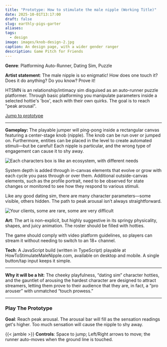 ```yaml
---
title: "Prototype: How to stimulate the male nipple (Working Title)"
date: 2025-10-01T13:17:00
draft: false
slug: earthly-pigs-garter
aliases:
tags:
  - design
image: images/knob-design-2.jpg
caption: An design page, with a wider gender ranger
description: Game Pitch for Friends
---
```

**Genre**: Platforming Auto-Runner, Dating Sim, Puzzle

**Artist statement**: The male nipple is so enigmatic! How does one touch it? Does it do anything? Do you know? Prove it!

HTSMN is an relationship/intimacy sim disguised as an auto-runner puzzle platformer.  Through basic platforming you manipulate parameters inside a selected hottie's 'box', each with their own quirks. The goal is to reach "peak arousal".

[Jump to prototype](#play-the-prototype)

---

**Gameplay:** 
The playable jumper will ping-pong inside a rectangular canvas featuring a center-stage knob (nipple). The knob can be run over or jumped on. Furthermore, entities can be placed in the level to create automated stimuli—but be careful! Each nipple is particular, and the wrong type of engagement can cause it to shy away.

![Each characters box is like an ecosystem, with different needs](/images/knob-design-3.jpg)

System depth is added through in-canvas elements that evolve or grow with each cycle you pass through or over them. Additional outside-canvas elements, such as the profile portrait, need to be observed for state changes or monitored to see how they respond to various stimuli.

Like any good dating sim, there are many character parameters—some visible, others hidden. The path to peak arousal isn’t always straightforward.

![Your clients, some are rare, some are very difficult](/images/knob-design-4.jpg)

**Art**:
The art is non-explicit, but highly suggestive in its springy physicality, shapes, and juicy animation. The roster should be filled with hotties.

The game should comply with video platform guidelines, so players can stream it without needing to switch to an 18+ channel.

**Tech**:
A JavaScript build (written in TypeScript) playable at HowToStimulateMaleNipple.com, available on desktop and mobile. A single button/tap input keeps it simple.

--- 

**Why it will be a hit**: The cheeky playfulness, “dating sim” character hotties, and the gauntlet of arousing the hardest character are designed to attract streamers, letting them prove to their audience that they are, in fact, a “pro arouser” with unmatched “touch prowess.”

---

### Play The Prototype

**Goal**: Reach peak arousal. The arousal bar will fill as the sensation readings get's higher. Too much sensation will cause the nipple to shy away.  
 
{{< jamble >}}
**Controls**: Space to jump; Left/Right arrows to move; the runner auto-moves when the ground line is touched.
